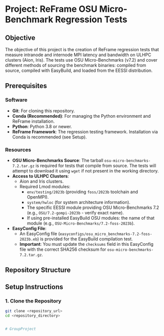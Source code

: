 # Project: ReFrame OSU Micro-Benchmark Regression Tests

## Objective
The objective of this project is the creation of ReFrame regression tests that measure intranode and internode MPI latency and bandwidth on ULHPC clusters (Aion, Iris). The tests use OSU Micro-Benchmarks (v7.2) and cover different methods of sourcing the benchmark binaries: compiled from source, compiled with EasyBuild, and loaded from the EESSI distribution.

## Prerequisites

### Software
*   **Git**: For cloning this repository.
*   **Conda (Recommended)**: For managing the Python environment and ReFrame installation.
*   **Python**: Python 3.8 or newer.
*   **ReFrame Framework**: The regression testing framework. Installation via Conda is recommended (see Setup).

### Resources
*   **OSU Micro-Benchmarks Source**: The tarball `osu-micro-benchmarks-7.2.tar.gz` is required for tests that compile from source. The tests will attempt to download it using `wget` if not present in the working directory.
*   **Access to ULHPC Clusters**:
    *   Aion and Iris clusters.
    *   Required Lmod modules:
        *   `env/testing/2023b` (providing `foss/2023b` toolchain and OpenMPI).
        *   `system/hwloc` (for system architecture information).
        *   The specific EESSI module providing OSU Micro-Benchmarks 7.2 (e.g., `OSU/7.2-gompi-2023b` - verify exact name).
        *   If using pre-installed EasyBuild OSU modules: the name of that module (e.g., `OSU-Micro-Benchmarks/7.2-foss-2023b`).
*   **EasyConfig File**:
    *   An EasyConfig file (`easyconfigs/osu_micro_benchmarks-7.2-foss-2023b.eb`) is provided for the EasyBuild compilation test.
    *   **Important**: You must update the `checksums` field in this EasyConfig file with the correct SHA256 checksum for `osu-micro-benchmarks-7.2.tar.gz`.

## Repository Structure

## Setup Instructions

### 1. Clone the Repository
```bash
git clone <repository_url>
cd <repository_directory>


# GroupProject
